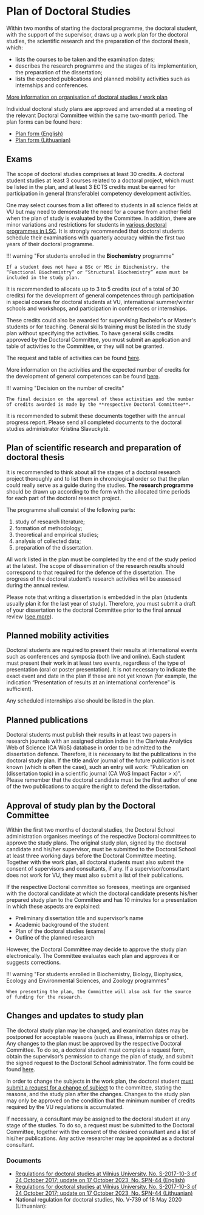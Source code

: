 # Plan of Doctoral Studies

Within two months of starting the doctoral programme, the doctoral student, with the support
of the supervisor, draws up a work plan for the doctoral studies, the scientific research and
the preparation of the doctoral thesis, which:

- lists the courses to be taken and the examination dates;
- describes the research programme and the stages of its implementation, the preparation of the dissertation;
- lists the expected publications and planned mobility activities such as internships and conferences.

[More information on organisation of doctoral studies / work plan](https://www.gmc.vu.lt/en/doctoral-school/phd-studies#organization-of-doctoral-studies)

Individual doctoral study plans are approved and amended at a meeting of the relevant
Doctoral Committee within the same two-month period. The plan forms can be found here:

- [Plan form (English)](https://www.gmc.vu.lt/en/doctoral-school/phd-studies#document-forms)
- [Plan form (Lithuanian)](https://www.gmc.vu.lt/doktoranturos-mokykla/doktoranturos-studijos#dokumentu-pavyzdzai)

## Exams

The scope of doctoral studies comprises at least 30 credits. A doctoral student studies at
least 3 courses related to a doctoral project, which must be listed in the plan, and at least
3 ECTS credits must be earned for participation in general (transferable) competency
development activities. 

One may select courses from a list offered to students in all science
fields at VU but may need to demonstrate the need for a course from another field when the
plan of study is evaluated by the Committee. In addition, there are minor variations and
restrictions for students in [various doctoral programmes in LSC](https://www.gmc.vu.lt/en/doctoral-school/phd-studies#description-of-study-course-units). It is strongly
recommended that doctoral students schedule their examinations with quarterly accuracy
within the first two years of their doctoral programme.

!!! warning "For students enrolled in the **Biochemistry** programme"

    If a student does not have a BSc or MSc in Biochemistry, the “Functional Biochemistry” or “Structural Biochemistry” exam must be included in the study plan.

It is recommended to allocate up to 3 to 5 credits (out of a total of 30 credits) for the
development of general competences through participation in special courses for doctoral
students at VU, international summer/winter schools and workshops, and participation in
conferences or internships. 

These credits could also be awarded for supervising Bachelor's
or Master's students or for teaching. General skills training must be listed in the study plan
without specifying the activities. To have general skills credits approved by the Doctoral
Committee, you must submit an application and table of activities to the Committee, or they
will not be granted.

The request and table of activities can be found [here](https://www.gmc.vu.lt/en/doctoral-school/phd-studies#document-forms).

More information on the activities and the expected number of credits for the development of
general competences can be found [here](https://www.gmc.vu.lt/en/doctoral-school/phd-studies#general-competence-skills-development).

!!! warning "Decision on the number of credits"

    The final decision on the approval of these activities and the number of credits awarded is made by the **respective Doctoral Committee**.

It is recommended to submit these documents together with the annual progress report.
Please send all completed documents to the doctoral studies administrator Kristina
Slavuckytė.

## Plan of scientific research and preparation of doctoral thesis

It is recommended to think about all the stages of a doctoral research project thoroughly and
to list them in chronological order so that the plan could really serve as a guide during the
studies. **The research programme** should be drawn up according to the form with the
allocated time periods for each part of the doctoral research project. 

The programme shall
consist of the following parts: 

1. study of research literature; 
2. formation of methodology;
3. theoretical and empirical studies;
4. analysis of collected data; 
5. preparation of the dissertation. 

All work listed in the plan must be completed by the end of the study period at
the latest. The scope of dissemination of the research results should correspond to that
required for the defence of the dissertation. The progress of the doctoral student’s research
activities will be assessed during the annual review.

Please note that writing a dissertation is embedded in the plan (students usually plan it for
the last year of study). Therefore, you must submit a draft of your dissertation to the doctoral
Committee prior to the final annual review ([see more](https://www.gmc.vu.lt/en/doctoral-school/phd-studies#progress-report)).

## Planned mobility activities

Doctoral students are required to present their results at international events such as
conferences and symposia (both live and online). Each student must present their work in at
least two events, regardless of the type of presentation (oral or poster presentation). It is not
necessary to indicate the exact event and date in the plan if these are not yet known (for
example, the indication “Presentation of results at an international conference” is sufficient).

Any scheduled internships also should be listed in the plan.

## Planned publications

Doctoral students must publish their results in at least two papers in research journals with
an assigned citation index in the Clarivate Analytics Web of Science (CA WoS) database in
order to be admitted to the dissertation defence. Therefore, it is necessary to list the
publications in the doctoral study plan. If the title and/or journal of the future publication is not
known (which is often the case), such an entry will work: “Publication on (dissertation topic)
in a scientific journal (CA WoS Impact Factor > x)”. Please remember that the doctoral
candidate must be the first author of one of the two publications to acquire the right to
defend the dissertation.

## Approval of study plan by the Doctoral Committee

Within the first two months of doctoral studies, the Doctoral School administration organises
meetings of the respective Doctoral committees to approve the study plans. The original
study plan, signed by the doctoral candidate and his/her supervisor, must be submitted to
the Doctoral School at least three working days before the Doctoral Committee meeting.
Together with the work plan, all doctoral students must also submit the consent of
supervisors and consultants, if any. If a supervisor/consultant does not work for VU, they
must also submit a list of their publications.

If the respective Doctoral committee so foresees, meetings are organised with the doctoral
candidate at which the doctoral candidate presents his/her prepared study plan to the
Committee and has 10 minutes for a presentation in which these aspects are explained:

- Preliminary dissertation title and supervisor’s name
- Academic background of the student
- Plan of the doctoral studies (exams)
- Outline of the planned research

However, the Doctoral Committee may decide to approve the study plan electronically. The
Committee evaluates each plan and approves it or suggests corrections.

!!! warning "For students enrolled in Biochemistry, Biology, Biophysics, Ecology and Environmental Sciences, and Zoology programmes"

    When presenting the plan, the Committee will also ask for the source of funding for the research.

## Changes and updates to study plan

The doctoral study plan may be changed, and examination dates may be postponed for
acceptable reasons (such as illness, internships or other). Any changes to the plan must be
approved by the respective Doctoral Committee. To do so, a doctoral student must complete
a request form, obtain the supervisor’s permission to change the plan of study, and submit
the signed request to the Doctoral School administrator. 
The form could be found [here](https://www.gmc.vu.lt/en/doctoral-school/phd-studies#document-forms).

In order to change the subjects in the work plan, the doctoral student [must submit a request for a change of subject](https://www.gmc.vu.lt/en/doctoral-school/phd-studies#document-forms) 
to the committee, stating the reasons, and the study
plan after the changes. Changes to the study plan may only be approved on the condition
that the minimum number of credits required by the VU regulations is accumulated.

If necessary, a consultant may be assigned to the doctoral student at any stage of the
studies. To do so, a request must be submitted to the Doctoral Committee, together with the
consent of the desired consultant and a list of his/her publications. Any active researcher
may be appointed as a doctoral consultant.

### Documents

- [Regulations for doctoral studies at Vilnius University, No. S-2017-10-3 of 24 October 2017; update on 17 October 2023, No. SPN-44 (English)](https://www.vu.lt/site_files/DRS/Doctoral_Studies/Vilnius_University_Regulations_of_Doctoral_Studies_2023.pdf)
- [Regulations for doctoral studies at Vilnius University, No. S-2017-10-3 of 24 October 2017; update on 17 October 2023, No. SPN-44 (Lithuanian)](https://www.vu.lt/site_files/DRS/DOKTORANTURA/Dokt._studijas_reglamentuojantys_dokumentai/Mokslo_doktoranturos_reglamentas_2024.05.21_suvestine.pdf)
- National regulation for doctoral studies, No. V-739 of 18 May 2020 (Lithuanian):
